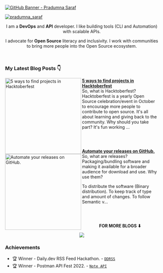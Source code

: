 [![GitHub Banner - Pradumna Saraf](https://user-images.githubusercontent.com/51878265/169812709-887c41a7-d056-46a0-b7a6-7a184c403a22.png)](https://twitter.com/intent/follow?screen_name=pradumna_saraf)

<p align="left"> <a href="https://twitter.com/intent/follow?screen_name=pradumna_saraf" target="blank"><img src="https://img.shields.io/twitter/follow/pradumna_saraf?logo=twitter&style=for-the-badge" alt="pradumna_saraf"/></a></p>

<div align="center">
  
I am a **DevOps** and **API** developer. I like building tools (CLI and Automation) with scalable APIs.

I advocate for **Open Source** literacy and inclusivity. I work with communities to bring more people into the Open Source ecosystem.

<br>

</div>

### My Latest Blog Posts 👇
<!-- HASHNODE_BLOG:START -->
<p align="left">
<a href="https://blog.pradumnasaraf.dev/5-ways-to-find-projects-in-hacktoberfest" title="5 ways to find projects in Hacktoberfest"><img src="https://cdn.hashnode.com/res/hashnode/image/upload/v1663265868416/mMczT28fW.png" alt="5 ways to find projects in Hacktoberfest" width="250px" align="left" /></a>
<a href="https://blog.pradumnasaraf.dev/5-ways-to-find-projects-in-hacktoberfest" title="5 ways to find projects in Hacktoberfest"><strong>5 ways to find projects in Hacktoberfest</strong></a>
<br/> So, what is Hacktoberfest?
Hacktoberfest is a yearly Open Source celebration/event in October to encourage more people to contribute to open source. It's all about learning and giving back to the community.
Why should you take part?
It's fun working ... </p> <br/> <br/>
<p align="left">
<a href="https://blog.pradumnasaraf.dev/automate-your-releases-on-github" title="Automate your releases on GitHub."><img src="https://cdn.hashnode.com/res/hashnode/image/upload/v1660738940511/Z6-7aWbue.png" alt="Automate your releases on GitHub." width="250px" align="left" /></a>
<a href="https://blog.pradumnasaraf.dev/automate-your-releases-on-github" title="Automate your releases on GitHub."><strong>Automate your releases on GitHub.</strong></a>
<br/> So, what are releases?
Packaging/bundling software and making it available for a broader audience for download and use.
Why use them?

To distribute the software (Binary distribution).
To keep track of type and amount of changes.
To follow Semantic v... </p> <br/> <br/>
<!-- HASHNODE_BLOG:END -->

<div align="center">
<p align="center"><b>FOR MORE BLOGS ⬇</b></p>
<p><a href="https://blog.pradumnasaraf.dev"><img src="https://img.shields.io/badge/Hashnode-2962FF?style=for-the-badge&logo=hashnode&logoColor=white"></a></p>
</div>

### Achievements

- 🏆 Winner - Daily.dev RSS Feed Hackathon. - [`DDRSS`](https://github.com/Pradumnasaraf/DDRSS)           
- 🏆 Winner - Postman API Fest 2022. - [`Note API`](https://github.com/Pradumnasaraf/Postman-API-Fest-22)                 

